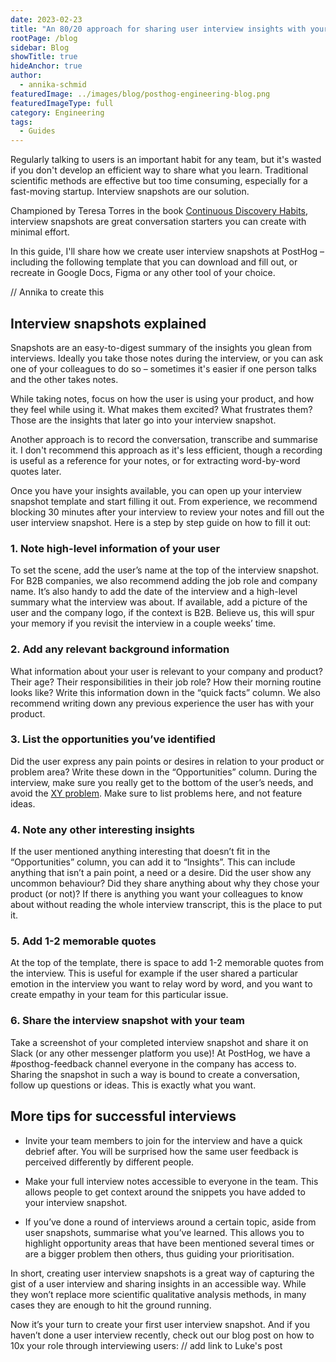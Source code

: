 ```yaml
---
date: 2023-02-23
title: "An 80/20 approach for sharing user interview insights with your team"
rootPage: /blog
sidebar: Blog
showTitle: true
hideAnchor: true
author:
  - annika-schmid
featuredImage: ../images/blog/posthog-engineering-blog.png
featuredImageType: full
category: Engineering
tags:
  - Guides
---
```


Regularly talking to users is an important habit for any team, but it's wasted if you don't develop an efficient way to share what you learn. Traditional scientific methods are effective but too time consuming, especially for a fast-moving startup. Interview snapshots are our solution.

Championed by Teresa Torres in the book [Continuous Discovery Habits](https://www.amazon.co.uk/Continuous-Discovery-Habits-Discover-Products/dp/1736633309), interview snapshots are great conversation starters you can create with minimal effort.

In this guide, I'll share how we create user interview snapshots at PostHog – including the following template that you can download and fill out, or recreate in Google Docs, Figma or any other tool of your choice.

// Annika to create this

## Interview snapshots explained

Snapshots are an easy-to-digest summary of the insights you glean from interviews. Ideally you take those notes during the interview, or you can ask one of your colleagues to do so – sometimes it's easier if one person talks and the other takes notes. 

While taking notes, focus on how the user is using your product, and how they feel while using it. What makes them excited? What frustrates them? Those are the insights that later go into your interview snapshot.

Another approach is to record the conversation, transcribe and summarise it. I don't recommend this approach as it's less efficient, though a recording is useful as a reference for your notes, or for extracting word-by-word quotes later.

Once you have your insights available, you can open up your interview snapshot template and start filling it out. From experience, we recommend blocking 30 minutes after your interview to review your notes and fill out the user interview snapshot. Here is a step by step guide on how to fill it out:

### 1. Note high-level information of your user

To set the scene, add the user’s name at the top of the interview snapshot. For B2B companies, we also recommend adding the job role and company name. It’s also handy to add the date of the interview and a high-level summary what the interview was about. If available, add a picture of the user and the company logo, if the context is B2B. Believe us, this will spur your memory if you revisit the interview in a couple weeks’ time.

### 2. Add any relevant background information

What information about your user is relevant to your company and product? Their age? Their responsibilities in their job role? How their morning routine looks like? Write this information down in the “quick facts” column. We also recommend writing down any previous experience the user has with your product.

### 3. List the opportunities you’ve identified

Did the user express any pain points or desires in relation to your product or problem area? Write these down in the “Opportunities” column. During the interview, make sure you really get to the bottom of the user’s needs, and avoid the [XY problem](https://xyproblem.info/). Make sure to list problems here, and not feature ideas. 

### 4. Note any other interesting insights

If the user mentioned anything interesting that doesn’t fit in the “Opportunities” column, you can add it to “Insights”. This can include anything that isn’t a pain point, a need or a desire. Did the user show any uncommon behaviour? Did they share anything about why they chose your product (or not)? If there is anything you want your colleagues to know about without reading the whole interview transcript, this is the place to put it.

### 5. Add 1-2 memorable quotes

At the top of the template, there is space to add 1-2 memorable quotes from the interview. This is useful for example if the user shared a particular emotion in the interview you want to relay word by word, and you want to create empathy in your team for this particular issue.

### 6. Share the interview snapshot with your team

Take a screenshot of your completed interview snapshot and share it on Slack (or any other messenger platform you use)! At PostHog, we have a #posthog-feedback channel everyone in the company has access to. Sharing the snapshot in such a way is bound to create a conversation, follow up questions or ideas. This is exactly what you want.

## More tips for successful interviews

- Invite your team members to join for the interview and have a quick debrief after. You will be surprised how the same user feedback is perceived differently by different people.

- Make your full interview notes accessible to everyone in the team. This allows people to get context around the snippets you have added to your interview snapshot.

- If you’ve done a round of interviews around a certain topic, aside from user snapshots, summarise what you’ve learned. This allows you to highlight opportunity areas that have been mentioned several times or are a bigger problem then others, thus guiding your prioritisation.

In short, creating user interview snapshots is a great way of capturing the gist of a user interview and sharing insights in an accessible way. While they won’t replace more scientific qualitative analysis methods, in many cases they are enough to hit the ground running.

Now it’s your turn to create your first user interview snapshot. And if you haven’t done a user interview recently, check out our blog post on how to 10x your role through interviewing users: // add link to Luke's post
